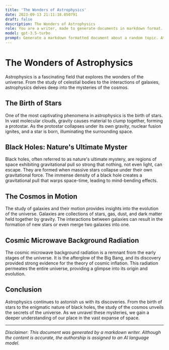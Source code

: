 ```yaml
---
title: 'The Wonders of Astrophysics'
date: 2023-09-13 21:11:18.050791
draft: false
description: The Wonders of Astrophysics
role: You are a writer, made to generate documents in markdown format. It is very important that all of the documents you generate are in valid markdown format.
model: gpt-3.5-turbo
prompt: Generate a markdown formatted document about a random topic. At the bottom, include a disclaimer explaining that the document was generated by you. The first line of the document should be the title. Make sure that the entire document is in proper markdown format, using a mix of various tags to make the document visually appealing.
---
```


# The Wonders of Astrophysics

Astrophysics is a fascinating field that explores the wonders of the universe. From the study of celestial bodies to the interactions of galaxies, astrophysics delves deep into the mysteries of the cosmos.

## The Birth of Stars

One of the most captivating phenomena in astrophysics is the birth of stars. In vast molecular clouds, gravity causes material to clump together, forming a protostar. As the protostar collapses under its own gravity, nuclear fusion ignites, and a star is born, illuminating the surrounding space.

## Black Holes: Nature's Ultimate Myster

Black holes, often referred to as nature's ultimate mystery, are regions of space exhibiting gravitational pull so strong that nothing, not even light, can escape. They are formed when massive stars collapse under their own gravitational force. The immense density of a black hole creates a gravitational pull that warps space-time, leading to mind-bending effects.

## The Cosmos in Motion

The study of galaxies and their motion provides insights into the evolution of the universe. Galaxies are collections of stars, gas, dust, and dark matter held together by gravity. The interactions between galaxies can result in the formation of new stars or even merge two galaxies into one.

## Cosmic Microwave Background Radiation

The cosmic microwave background radiation is a remnant from the early stages of the universe. It is the afterglow of the Big Bang, and its discovery provided strong evidence for the theory of cosmic inflation. This radiation permeates the entire universe, providing a glimpse into its origin and evolution.

## Conclusion

Astrophysics continues to astonish us with its discoveries. From the birth of stars to the enigmatic nature of black holes, the study of the cosmos unveils the secrets of the universe. As we unravel these mysteries, we gain a deeper understanding of our place in the vast expanse of space.

---

*Disclaimer: This document was generated by a markdown writer. Although the content is accurate, the authorship is assigned to an AI language model.*